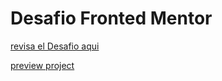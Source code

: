 # Desafio Fronted Mentor

[revisa el Desafio aqui](https://www.frontendmentor.io/challenges/ecommerce-product-page-UPsZ9MJp6)

[preview project]()